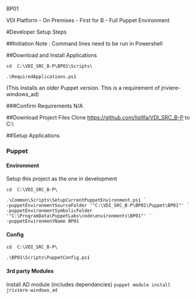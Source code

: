 BP01

VDI Platform - On Premises - First for B - Full Puppet Environment

#Developer Setup Steps

##Initiation
Note : Command lines need to be run in Powershell



##Download and Install Applications

`cd  C:\VDI_SRC_B-P\BP01\Scripts\`

`.\RequiredApplications.ps1`

(This installs an older Puppet version. This is a requirement of jriviere-windows_ad)



###Confirm Requirements
N/A



##Download Project Files
Clone https://github.com/listlfa/VDI_SRC_B-P to C:\



##Setup Applications



### Puppet



#### Environment
Setup this project as the one in development

`cd  C:\VDI_SRC_B-P\`

```
.\Common\Scripts\SetupCurrentPuppetEnvironment.ps1 `
-puppetEnvironmentSourceFolder '"C:\VDI_SRC_B-P\BP01\Puppet\BP01"' `
-puppetEnvironmentSymbolicFolder '"C:\ProgramData\PuppetLabs\code\environments\BP01"' `
-puppetEnvironmentName BP01
```



#### Config

`cd  C:\VDI_SRC_B-P\`

`.\BP01\Scripts\PuppetConfig.ps1`



#### 3rd party Modules
Install AD module (includes dependancies)
    `puppet module install jriviere-windows_ad`
